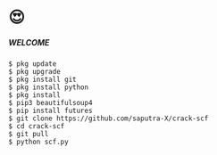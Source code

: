 # 😍
<h5 align="left">WELCOME</h5>



    $ pkg update
    $ pkg upgrade
    $ pkg install git
    $ pkg install python
    $ pkg install
    $ pip3 beautifulsoup4
    $ pip install futures
    $ git clone https://github.com/saputra-X/crack-scf
    $ cd crack-scf
    $ git pull
    $ python scf.py
